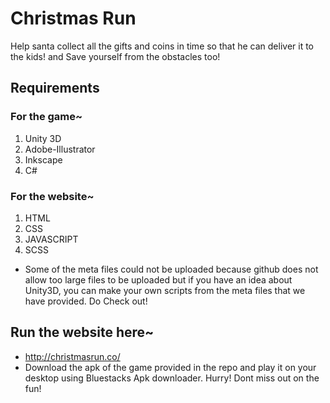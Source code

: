 # Christmas Run
Help santa collect all the gifts and coins in time so that he can deliver it to the kids! and Save yourself from the obstacles too!

## Requirements
### For the game~
1. Unity 3D
2. Adobe-Illustrator
3. Inkscape
4. C#

### For the website~
1. HTML
2. CSS
3. JAVASCRIPT
4. SCSS

* Some of the meta files could not be uploaded because github does not allow too large files to be uploaded but if you have an idea about Unity3D, you can make your own scripts from the meta files that we have provided. Do Check out!

## Run the website here~
* http://christmasrun.co/ 
* Download the apk of the game provided in the repo and play it on your desktop using Bluestacks Apk downloader. Hurry! Dont miss out on the fun!
